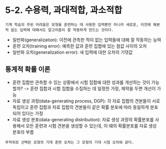 # 5-2. 수용력, 과대적합, 과소적합

```
기계 학습의 주된 어려움은 모형을 훈련하는 데 사용한 입력뿐만 아니라 새로운, 이전에 해본 적 없는 입력에 대해서도 알고리즘이 잘 작동하게 만드는 것이다.
```

* 일반화(generalization): 이전에 관측한 적이 없는 입력들에 대해 잘 작동하는 능력
* 훈련 오차(training error): 예측한 값과 훈련 집합에 있는 참값 사이의 오차
* 일반화 오차(generalization error): 새 입력에 대한 오차의 기댓값

## 통계적 확률 이론

* 훈련 집합만 관측할 수 있는 상황에서 시험 집합에 대한 성과를 개선하는 것이 가능할까? -> 훈련 집합과 시험 집합을 수집하는 데 일정한 가정, 제약을 두면 개선이 가능
* 자료 생성 과정(data-generating process, DGP): 각 자료 집합의 견본들이 서로 독립이고 훈련 집합과 자료 집합의 견본들이 같은 확률 분포에 따라 동일하게 분포되어 있다는 가정
* 자료 생성 분포(data-generating distribution): 자료 생성 과정의 확률분포를 사용해서 모든 훈련과 시험 견본을 생성할 수 있는데, 이 떄의 확률분포를 자료 생성 분포라 부름

```
무작위로 선택된 모형의 기대 훈련 오차는 그 모형의 기대 시험 오차와 같다.
```
